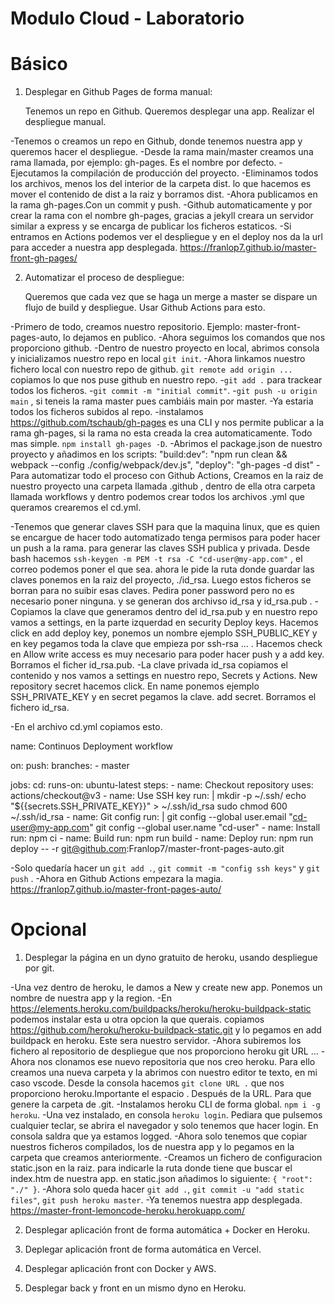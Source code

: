 # Modulo Cloud - Laboratorio

# Básico

1. Desplegar en Github Pages de forma manual:

    Tenemos un repo en Github.
    Queremos desplegar una app.
    Realizar el despliegue manual.

-Tenemos o creamos un repo en Github, donde tenemos nuestra app y queremos hacer el despliegue.
-Desde la rama main/master creamos una rama llamada, por ejemplo: gh-pages. Es el nombre por defecto.
-Ejecutamos la compilación de producción del proyecto.
-Eliminamos todos los archivos, menos los del interior de la carpeta  dist. lo que hacemos es mover el contenido de dist a la raiz y borramos dist.
-Ahora publicamos en la rama gh-pages.Con un commit y push.
-Github automaticamente y por crear la rama con el nombre gh-pages, gracias a jekyll creara un servidor similar a express y se encarga de publicar los ficheros estaticos.
-Si entramos en Actions podemos ver el despliegue y en el deploy nos da la url para acceder a nuestra app desplegada.
https://franlop7.github.io/master-front-gh-pages/

2. Automatizar el proceso de despliegue:

    Queremos que cada vez que se haga un merge a master se dispare un flujo de build y despliegue.
    Usar Github Actions para esto.

-Primero de todo, creamos nuestro repositorio. Ejemplo: master-front-pages-auto, lo dejamos en publico.
-Ahora seguimos los comandos que nos proporciono github.
-Dentro de nuestro proyecto en local, abrimos consola y inicializamos nuestro repo en local `git init`.
-Ahora linkamos nuestro fichero local con nuestro repo de github. `git remote add origin ...` copiamos lo que nos puse github en nuestro repo.
-`git add .` para trackear todos los ficheros.
-`git commit -m "initial commit"`.
-`git push -u origin main` , si teneis la rama master pues cambiáis main por master.
-Ya estaria todos los ficheros subidos al repo.
-instalamos https://github.com/tschaub/gh-pages es una CLI y nos permite publicar a la rama gh-pages, si la rama no esta creada la crea automaticamente. Todo mas simple. `npm install gh-pages -D`.
-Abrimos el package.json de nuestro proyecto y añadimos en los scripts: 
"build:dev": "npm run clean && webpack --config ./config/webpack/dev.js",
"deploy": "gh-pages -d dist"
-Para automatizar todo el proceso con Github Actions, Creamos  en la raiz de nuestro proyecto una carpeta llamada .github , dentro de ella otra  carpeta llamada workflows y dentro podemos crear todos los archivos .yml que queramos crearemos el cd.yml.

-Tenemos que generar claves SSH para que la maquina linux, que es quien se encargue de hacer todo automatizado tenga permisos para poder hacer un push a la rama. para generar las claves SSH publica y privada. Desde bash hacemos `ssh-keygen -m PEM -t rsa -C "cd-user@my-app.com"` , el correo podemos poner el que sea. ahora le pide la ruta donde guardar las claves ponemos en la raiz del proyecto, ./id_rsa. Luego estos ficheros se borran para no suibir esas claves. Pedira poner password pero no es necesario poner ninguna. y se generan dos archivso id_rsa y id_rsa.pub .
-Copiamos la clave que generamos dentro del id_rsa.pub y en nuestro repo vamos a settings, en la parte izquerdad en security Deploy keys. Hacemos click en add deploy key, ponemos un nombre ejemplo SSH_PUBLIC_KEY y en key pegamos toda la clave que empieza por ssh-rsa ... . Hacemos check en Allow write access es muy necesario para poder hacer push y a add key. Borramos el ficher id_rsa.pub.
-La clave privada id_rsa copiamos el contenido y nos vamos a settings en nuestro repo, Secrets y Actions. New repository secret hacemos click. En name ponemos ejemplo SSH_PRIVATE_KEY y en secret pegamos la clave. add secret. Borramos el fichero id_rsa.


-En el archivo cd.yml copiamos esto.

name: Continuos Deployment workflow

on:
  push:
    branches:
      - master

jobs:
  cd:
    runs-on: ubuntu-latest
    steps:
      - name: Checkout repository
        uses: actions/checkout@v3
      - name: Use SSH key
        run: |
          mkdir -p ~/.ssh/
          echo "${{secrets.SSH_PRIVATE_KEY}}" > ~/.ssh/id_rsa
          sudo chmod 600 ~/.ssh/id_rsa
      - name: Git config
        run: |
          git config --global user.email "cd-user@my-app.com"
          git config --global user.name "cd-user"
      - name: Install
        run: npm ci
      - name: Build
        run: npm run build
      - name: Deploy
        run: npm run deploy -- -r git@github.com:Franlop7/master-front-pages-auto.git

-Solo quedaría hacer un `git add .`, `git commit -m "config ssh keys"` y `git push` .
-Ahora en Github Actions empezara la magia. https://franlop7.github.io/master-front-pages-auto/
 



# Opcional

1. Desplegar la página en un dyno gratuito de heroku, usando despliegue por git.

-Una vez dentro de heroku, le damos a New y create new app. Ponemos un nombre de nuestra app y la region.
-En https://elements.heroku.com/buildpacks/heroku/heroku-buildpack-static podemos instalar esta u otra opcion la que querais.
copiamos https://github.com/heroku/heroku-buildpack-static.git y lo pegamos en add buildpack en heroku. Este sera nuestro servidor.
-Ahora subiremos los fichero al repositorio de despliegue que nos proporciono heroku git URL ...
-Ahora nos clonamos ese nuevo repositoria que nos creo heroku. Para ello creamos una nueva carpeta y la abrimos con nuestro editor te texto, en mi caso vscode. Desde la consola hacemos `git clone URL .` que nos proporciono heroku.Importante el espacio . Después de la URL. Para que genere la carpeta de .git.
-Instalamos heroku CLI de forma global. `npm i -g heroku`.
-Una vez instalado, en consola `heroku login`. Pediara que pulsemos cualquier teclar, se abrira el navegador y solo tenemos que hacer login. En consola saldra que ya estamos logged.
-Ahora solo tenemos que copiar nuestros ficheros compilados, los de nuestra app y lo pegamos en la carpeta que creamos anteriormente.
-Creamos un fichero de configuracion static.json en la raiz. para indicarle la ruta donde tiene que buscar el index.htm de nuestra app. en static.json añadimos lo siguiente: `{ "root": "./" }`.
-Ahora solo queda hacer `git add .`, `git commit -u "add static files"`, `git push heroku master`.
-Ya tenemos nuestra app desplegada. 
https://master-front-lemoncode-heroku.herokuapp.com/

2. Desplegar aplicación front de forma automática + Docker en Heroku.






3. Deplegar aplicación front de forma automática en Vercel.






4. Desplegar aplicación front con Docker y AWS.





5. Desplegar back y front en un mismo dyno en Heroku.
